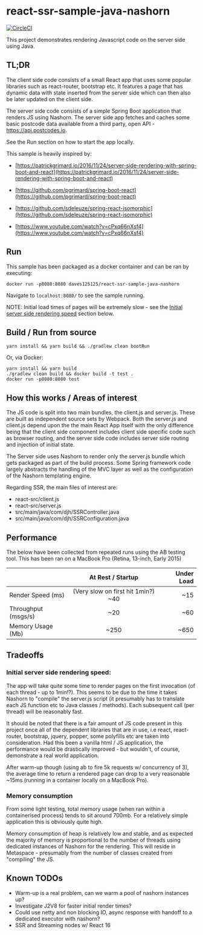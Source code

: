 # react-ssr-sample-java-nashorn

[![CircleCI](https://circleci.com/gh/daves125125/react-ssr-sample-java-nashorn.svg?style=svg&circle-token=74232108964cd9f2ad9b4f00cf530880f65bc483)](https://circleci.com/gh/daves125125/react-ssr-sample-java-nashorn)

This project demonstrates rendering Javascript code on the server side using Java. 


## TL;DR

The client side code consists of a small React app that uses some popular libraries such as react-router, bootstrap etc. It 
features a page that has dynamic data with state inserted from the server side which can then also be later updated on the client side. 

The server side code consists of a simple Spring Boot application that renders JS using Nashorn. The server side app fetches and caches
some basic postcode data available from a third party, open API - https://api.postcodes.io.

See the Run section on how to start the app locally.

This sample is heavily inspired by:

- [https://patrickgrimard.io/2016/11/24/server-side-rendering-with-spring-boot-and-react](https://patrickgrimard.io/2016/11/24/server-side-rendering-with-spring-boot-and-react)
- [https://github.com/pgrimard/spring-boot-react](https://github.com/pgrimard/spring-boot-react)

- [https://github.com/sdeleuze/spring-react-isomorphic](https://github.com/sdeleuze/spring-react-isomorphic)
- [https://www.youtube.com/watch?v=cPxq66nXsf4](https://www.youtube.com/watch?v=cPxq66nXsf4)


## Run

This sample has been packaged as a docker container and can be ran by executing: 

```
docker run -p8080:8080 daves125125/react-ssr-sample-java-nashorn
```

Navigate to `localhost:8080/` to see the sample running.

NOTE: Initial load times of pages will be extremely slow - see the [Initial server side rendering speed](#initial-server-side-rendering-speed) section below.


## Build / Run from source

```
yarn install && yarn build && ./gradlew clean bootRun
```

Or, via Docker:

```
yarn install && yarn build
./gradlew clean build && docker build -t test .
docker run -p8080:8080 test
```


## How this works / Areas of interest

The JS code is split into two main bundles, the client.js and server.js. These are built as independent source sets 
by Webpack. Both the server.js and client.js depend upon the the main React App itself with the only difference being 
that the client side component includes client side specific code such as browser routing, and the server side code includes
server side routing and injection of initial state.

The Server side uses Nashorn to render only the server.js bundle which gets packaged as part of the build process. Some 
Spring framework code largely abstracts the handling of the MVC layer as well as the configuration of the Nashorn templating 
engine.

Regarding SSR, the main files of interest are:

- react-src/client.js
- react-src/server.js
- src/main/java/com/djh/SSRController.java
- src/main/java/com/djh/SSRConfiguration.java


## Performance

The below have been collected from repeated runs using the AB testing tool. This has been ran on a MacBook Pro (Retina, 13-inch, Early 2015)

|                     | At Rest / Startup                   | Under Load  |
| ------------------- |:-----------------------------------:| -----------:|
| Render Speed (ms)   | (Very slow on first hit 1min?) ~40  | ~15         |
| Throughput (msgs/s) | ~20                                 | ~60         |
| Memory Usage (Mb)   | ~250                                | ~650        |


## Tradeoffs

### Initial server side rendering speed:

The app will take quite some time to render pages on the first invocation (of each thread - up to 1min!?). This seems to be due
to the time it takes Nashorn to "compile" the server.js script (it presumably has to translate each JS function etc to Java
classes / methods). Each subsequent call (per thread) will be reasonably fast.

It should be noted that there is a fair amount of JS code present in this project once all of the dependent libraries
that are in use, i.e react, react-router, bootstrap, jquery, popper, some polyfills etc are taken into consideration. Had this been
a vanilla html / JS application, the performance would be drastically improved - but wouldn't, of course, demonstrate a real world
application.

After warm-up though (using ab to fire 5k requests w/ concurrency of 3), the average time to return a rendered page can drop to a very
reasonable ~15ms (running in a container locally on a MacBook Pro).

### Memory consumption

From some light testing, total memory usage (when ran within a containerised process) tends to sit around 700mb. For a relatively 
simple application this is obviously quite high.

Memory consumption of heap is relatively low and stable, and as expected the majority of memory is proportional to the number of threads
using dedicated instances of Nashorn for the rendering. This will reside in Metaspace - presumably from the number of classes created 
from "compiling" the JS.


## Known TODOs

- Warm-up is a real problem, can we warm a pool of nashorn instances up?
- Investigate J2V8 for faster initial render times?
- Could use netty and non blocking IO, async response with handoff to a dedicated executor with nashorn?
- SSR and Streaming nodes w/ React 16
